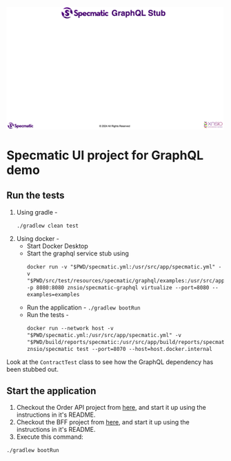 ![Diagram](./GraphQLStubbing.gif)

# Specmatic UI project for GraphQL demo

## Run the tests

1. Using gradle -
    ```shell
    ./gradlew clean test
    ```
2. Using docker -
   - Start Docker Desktop
   - Start the graphql service stub using
     ```shell
     docker run -v "$PWD/specmatic.yml:/usr/src/app/specmatic.yml" -v "$PWD/src/test/resources/specmatic/graphql/examples:/usr/src/app/examples" -p 8080:8080 znsio/specmatic-graphql virtualize --port=8080 --examples=examples
     ```
   - Run the application - `./gradlew bootRun`
   - Run the tests -
     ```shell
     docker run --network host -v "$PWD/specmatic.yml:/usr/src/app/specmatic.yml" -v "$PWD/build/reports/specmatic:/usr/src/app/build/reports/specmatic"  znsio/specmatic test --port=8070 --host=host.docker.internal
     ```

Look at the `ContractTest` class to see how the GraphQL dependency has been stubbed out.

## Start the application

1. Checkout the Order API project from [here](https://github.com/znsio/specmatic-order-api-java), and start it up using the instructions in it's README. 
2. Checkout the BFF project from [here](https://github.com/znsio/specmatic-order-bff-graphql-java), and start it up using the instructions in it's README.
3. Execute this command:

```shell
./gradlew bootRun
```
